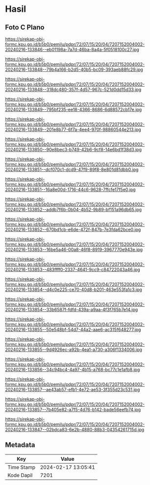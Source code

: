 # Hasil

## Foto C Plano

https://sirekap-obj-formc.kpu.go.id/b5b0/pemilu/pdpr/72/07/15/20/04/7207152004002-20240216-133846--eb01198a-7a7d-46ba-8a4a-5f0518100c27.jpg

https://sirekap-obj-formc.kpu.go.id/b5b0/pemilu/pdpr/72/07/15/20/04/7207152004002-20240216-133848--79b4a166-b2d5-40b5-bc09-393aeb88fc29.jpg

https://sirekap-obj-formc.kpu.go.id/b5b0/pemilu/pdpr/72/07/15/20/04/7207152004002-20240216-133848--318dc480-357f-4d57-967c-521d0dd15d33.jpg

https://sirekap-obj-formc.kpu.go.id/b5b0/pemilu/pdpr/72/07/15/20/04/7207152004002-20240216-133849--795bf235-ee18-4366-8686-6d88572cb17e.jpg

https://sirekap-obj-formc.kpu.go.id/b5b0/pemilu/pdpr/72/07/15/20/04/7207152004002-20240216-133849--201e8b77-6f7a-4ee4-970f-98860544e213.jpg

https://sirekap-obj-formc.kpu.go.id/b5b0/pemilu/pdpr/72/07/15/20/04/7207152004002-20240216-133850--90e8bec3-b749-42b6-9cf8-14e6bd1f38d3.jpg

https://sirekap-obj-formc.kpu.go.id/b5b0/pemilu/pdpr/72/07/15/20/04/7207152004002-20240216-133851--dcf070c1-dcd9-47f9-89f8-8e801d81dbb0.jpg

https://sirekap-obj-formc.kpu.go.id/b5b0/pemilu/pdpr/72/07/15/20/04/7207152004002-20240216-133851--16a8e00d-1716-44c6-9628-7ffcfe17f5e0.jpg

https://sirekap-obj-formc.kpu.go.id/b5b0/pemilu/pdpr/72/07/15/20/04/7207152004002-20240216-133852--addb7f6b-0b04-4b52-9b89-bf151a96db65.jpg

https://sirekap-obj-formc.kpu.go.id/b5b0/pemilu/pdpr/72/07/15/20/04/7207152004002-20240216-133852--670bd1cb-e6de-472f-847b-7e3fda62bce0.jpg

https://sirekap-obj-formc.kpu.go.id/b5b0/pemilu/pdpr/72/07/15/20/04/7207152004002-20240216-133853--16be5a46-00a8-46f8-8919-3967770e943e.jpg

https://sirekap-obj-formc.kpu.go.id/b5b0/pemilu/pdpr/72/07/15/20/04/7207152004002-20240216-133853--483ffff0-2337-4641-9cc9-c84722043a46.jpg

https://sirekap-obj-formc.kpu.go.id/b5b0/pemilu/pdpr/72/07/15/20/04/7207152004002-20240216-133854--d4c0e225-ce70-40d8-b201-463e553fa1c3.jpg

https://sirekap-obj-formc.kpu.go.id/b5b0/pemilu/pdpr/72/07/15/20/04/7207152004002-20240216-133854--33b6587f-fdfd-439a-a9aa-4f3f765b7e14.jpg

https://sirekap-obj-formc.kpu.go.id/b5b0/pemilu/pdpr/72/07/15/20/04/7207152004002-20240216-133855--50e548bf-54d7-44a2-aae6-ac315f648277.jpg

https://sirekap-obj-formc.kpu.go.id/b5b0/pemilu/pdpr/72/07/15/20/04/7207152004002-20240216-133855--9d4926ec-a92b-4ea1-a730-a306f1334006.jpg

https://sirekap-obj-formc.kpu.go.id/b5b0/pemilu/pdpr/72/07/15/20/04/7207152004002-20240216-133856--34c94bc4-4a97-4b15-a768-bc77c1e1afb8.jpg

https://sirekap-obj-formc.kpu.go.id/b5b0/pemilu/pdpr/72/07/15/20/04/7207152004002-20240216-133857--ae43ab57-efb1-4e72-ae53-3f355d23c531.jpg

https://sirekap-obj-formc.kpu.go.id/b5b0/pemilu/pdpr/72/07/15/20/04/7207152004002-20240216-133857--7b405e82-a7f5-4d76-b142-bade56eefb74.jpg

https://sirekap-obj-formc.kpu.go.id/b5b0/pemilu/pdpr/72/07/15/20/04/7207152004002-20240216-133847--02bdca83-6e2b-4880-88b3-04354261715d.jpg


## Metadata

| Key        | Value               |
| ---------- | ------------------- |
| Time Stamp | 2024-02-17 13:05:41 |
| Kode Dapil | 7201                |



